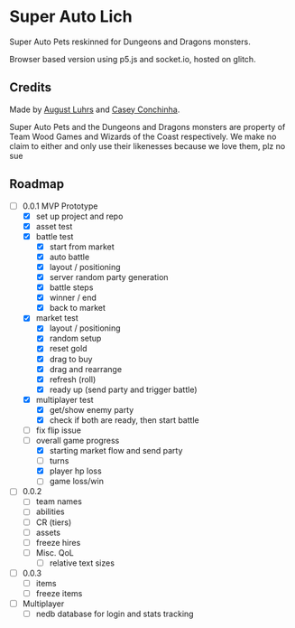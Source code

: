 # Super Auto Lich

Super Auto Pets reskinned for Dungeons and Dragons monsters.

Browser based version using p5.js and socket.io, hosted on glitch.

## Credits

Made by [August Luhrs](https://augustluhrs.art) and [Casey Conchinha](https://kccon.ch).

Super Auto Pets and the Dungeons and Dragons monsters are property of Team Wood Games and Wizards of the Coast respectively. We make no claim to either and only use their likenesses because we love them, plz no sue


## Roadmap
- [ ] 0.0.1 MVP Prototype
  - [X] set up project and repo
  - [X] asset test
  - [X] battle test
    - [X] start from market
    - [X] auto battle
    - [X] layout / positioning
    - [X] server random party generation
    - [X] battle steps
    - [X] winner / end
    - [X] back to market
  - [X] market test
    - [X] layout / positioning
    - [X] random setup
    - [X] reset gold
    - [X] drag to buy
    - [X] drag and rearrange
    - [X] refresh (roll)
    - [X] ready up (send party and trigger battle)
  - [X] multiplayer test
    - [X] get/show enemy party
    - [X] check if both are ready, then start battle
  - [ ] fix flip issue
  - [ ] overall game progress
    - [X] starting market flow and send party
    - [ ] turns
    - [X] player hp loss
    - [ ] game loss/win
- [ ] 0.0.2
  - [ ] team names
  - [ ] abilities
  - [ ] CR (tiers)
  - [ ] assets
  - [ ] freeze hires
  - [ ] Misc. QoL
    - [ ] relative text sizes
- [ ] 0.0.3
  - [ ] items
  - [ ] freeze items
- [ ] Multiplayer
  - [ ] nedb database for login and stats tracking